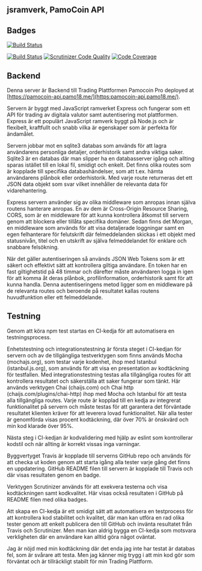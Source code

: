 ## jsramverk, PamoCoin API

## Badges

[![Build Status](https://travis-ci.org/pamo18/pamocoin-api.pamo18.me.svg?branch=master)](https://travis-ci.org/pamo18/pamocoin-api.pamo18.me)



[![Build Status](https://scrutinizer-ci.com/g/pamo18/pamocoin-api.pamo18.me/badges/build.png?b=master)](https://scrutinizer-ci.com/g/pamo18/pamocoin-api.pamo18.me/build-status/master)
[![Scrutinizer Code Quality](https://scrutinizer-ci.com/g/pamo18/pamocoin-api.pamo18.me/badges/quality-score.png?b=master)](https://scrutinizer-ci.com/g/pamo18/pamocoin-api.pamo18.me/?branch=master)
[![Code Coverage](https://scrutinizer-ci.com/g/pamo18/pamocoin-api.pamo18.me/badges/coverage.png?b=master)](https://scrutinizer-ci.com/g/pamo18/pamocoin-api.pamo18.me/?branch=master)

## Backend

Denna server är Backend till Trading Plattformen Pamocoin Pro deployed at [https://pamocoin-api.pamo18.me/](https:pamocoin-api.pamo18.me/).

Servern är byggt med JavaScript ramverket Express och fungerar som ett API för trading av digitala valutor samt autentisering mot plattformen.  Express är ett populärt JavaScript ramverk byggt på Node.js och är flexibelt, kraftfullt och snabb vilka är egenskaper som är perfekta för ändamålet.

Servern jobbar mot en sqlite3 databas som används för att lagra användarens personliga detaljer, orderhistorik samt andra viktiga saker.  Sqlite3 är en databas där man slipper ha en databasserver igång och allting sparas istället till en lokal fil, smidigt och enkelt.  Det finns olika routes som är kopplade till specifika databashändelser, som att t.ex. hämta användarens plånbok eller orderhistorik.  Med varje route returneras det ett JSON data objekt som svar vilket innehåller de relevanta data för vidarehantering.

Express servern använder sig av olika middleware som anropas innan själva routens hanterare anropas.  En av dem är Cross-Origin Resource Sharing, CORS, som är en middleware för att kunna kontrollera åtkomst till servern genom att blockera eller tillåta specifika domäner.  Sedan finns det Morgan, en middleware som används för att visa detaljerade loggningar samt en egen felhanterare för felutskrift där felmeddelanden skickas i ett objekt med statusnivån, titel och en utskrift av själva felmeddelandet för enklare och snabbare felsökning.

När det gäller autentiseringen så används JSON Web Tokens som är ett säkert och effektivt sätt att kontrollera giltiga användare.  En token har en fast giltighetstid på 48 timmar och därefter måste användaren logga in igen för att komma åt deras plånbok, profilinformation, orderhistorik samt för att kunna handla.  Denna autentiseringens metod ligger som en middleware på de relevanta routes och beroende på resultatet kallas routens huvudfunktion eller ett felmeddelande.

## Testning

Genom att köra npm test startas en CI-kedja för att automatisera en testningsprocess.

Enhetstestning och integrationstestning är första steget i CI-kedjan för servern och av de tillgängliga testverktygen som finns används Mocha (mochajs.org), som testar varje kodenhet, ihop med Istanbul (istanbul.js.org), som används för att visa en presentation av kodtäckning för testfallen.  Med integrationstestning testas alla tillgängliga routes för att kontrollera resultatet och säkerställa att saker fungerar som tänkt.  Här används verktygen Chai (chaijs.com) och Chai http (chaijs.com/plugins/chai-http) ihop med Mocha och Istanbul för att testa alla tillgängliga routes.  Varje route är kopplad till en kedja av integrerat funktionalitet på servern och måste testas för att garantera det förväntade resultatet klienten kräver för att leverera lovad funktionalitet.  När alla tester är genomförda visas procent kodtäckning, där över 70% är önskvärd och min kod klarade över 95%.

Nästa steg i CI-kedjan är kodvalidering med hjälp av eslint som kontrollerar kodstil och när allting är korrekt vissas inga varningar.

Byggvertyget Travis är kopplade till serverns GitHub repo och används för att checka ut koden genom att starta igång alla tester varje gång det finns en uppdatering.  GitHub README filen till servern är kopplade till Travis och där visas resultaten genom en badge.

Verktygen Scrutinizer används för att exekvera testerna och visa kodtäckningen samt kodkvalitet.  Här visas också resultaten i GitHub på README filen med olika badges.

Att skapa en CI-kedja är ett smidigt sätt att automatisera en testprocess för att kontrollera kod stabilitet och kvalitet, där man kan utföra en rad olika tester genom att enkelt publicera den till GitHub och invänta resultatet från Travis och Scrutinizer.  Men man kan aldrig bygga en CI-kedja som motsvara verkligheten där en användare kan alltid göra något oväntat.

Jag är nöjd med min kodtäckning där det enda jag inte har testat är databas fel, som är svårare att testa.  Men jag känner mig trygg i att min kod gör som förväntat och är tillräckligt stabilt för min Trading Plattform.
